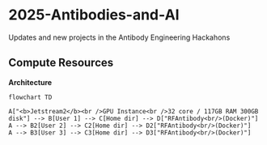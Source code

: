 # 2025-Antibodies-and-AI
Updates and new projects in the Antibody Engineering Hackahons

## Compute Resources
**Architecture**

```mermaid
flowchart TD

A["<b>Jetstream2</b><br />GPU Instance<br />32 core / 117GB RAM 300GB disk"] --> B[User 1] --> C[Home dir] --> D["RFAntibody<br/>(Docker)"]
A --> B2[User 2] --> C2[Home dir] --> D2["RFAntibody<br/>(Docker)"]
A --> B3[User 3] --> C3[Home dir] --> D3["RFAntibody<br/>(Docker)"]

```





